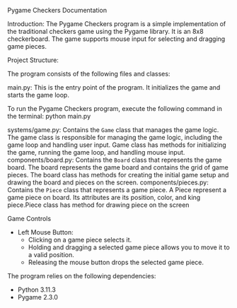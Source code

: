 Pygame Checkers Documentation


Introduction:
The Pygame Checkers program is a simple implementation of the traditional checkers game using the Pygame library. It is an 8x8 checkerboard. The game supports mouse input for selecting and dragging game pieces.

Project Structure:

The program consists of the following files and classes:

main.py: This is the entry point of the program. It initializes the game and starts the game loop.

To run the Pygame Checkers program, execute the following command in the terminal: python main.py

systems/game.py: Contains the `Game` class that manages the game logic.
The game class is responsible for managing the game logic, including the game loop and handling user input. Game class has methods for initializing the game, running the game loop, and handling mouse input.
components/board.py: Contains the `Board` class that represents the game board.
The board represents the game board and contains the grid of game pieces. The board class has methods for creating the initial game setup and drawing the board and pieces on the screen.
components/pieces.py: Contains the `Piece` class that represents a game piece.
A Piece represent a game piece on board. Its attributes are its position, color, and king piece.Piece class has method for drawing piece on the screen 

Game Controls
- Left Mouse Button:
  - Clicking on a game piece selects it.
  - Holding and dragging a selected game piece allows you to move it to a valid position.
  - Releasing the mouse button drops the selected game piece.
  
The program relies on the following dependencies:
- Python 3.11.3
- Pygame 2.3.0












